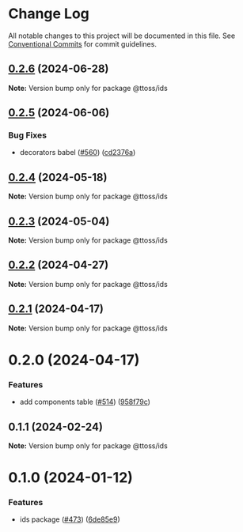 # Change Log

All notable changes to this project will be documented in this file.
See [Conventional Commits](https://conventionalcommits.org) for commit guidelines.

## [0.2.6](https://github.com/ttoss/ttoss/compare/@ttoss/ids@0.2.5...@ttoss/ids@0.2.6) (2024-06-28)

**Note:** Version bump only for package @ttoss/ids

## [0.2.5](https://github.com/ttoss/ttoss/compare/@ttoss/ids@0.2.4...@ttoss/ids@0.2.5) (2024-06-06)

### Bug Fixes

- decorators babel ([#560](https://github.com/ttoss/ttoss/issues/560)) ([cd2376a](https://github.com/ttoss/ttoss/commit/cd2376a67c37205b205ef4d7a64d8055c05531f1))

## [0.2.4](https://github.com/ttoss/ttoss/compare/@ttoss/ids@0.2.3...@ttoss/ids@0.2.4) (2024-05-18)

**Note:** Version bump only for package @ttoss/ids

## [0.2.3](https://github.com/ttoss/ttoss/compare/@ttoss/ids@0.2.2...@ttoss/ids@0.2.3) (2024-05-04)

**Note:** Version bump only for package @ttoss/ids

## [0.2.2](https://github.com/ttoss/ttoss/compare/@ttoss/ids@0.2.1...@ttoss/ids@0.2.2) (2024-04-27)

**Note:** Version bump only for package @ttoss/ids

## [0.2.1](https://github.com/ttoss/ttoss/compare/@ttoss/ids@0.2.0...@ttoss/ids@0.2.1) (2024-04-17)

**Note:** Version bump only for package @ttoss/ids

# 0.2.0 (2024-04-17)

### Features

- add components table ([#514](https://github.com/ttoss/ttoss/issues/514)) ([958f79c](https://github.com/ttoss/ttoss/commit/958f79c6ee7301b6c7b3671f7c846a1f6a2c7b03))

## 0.1.1 (2024-02-24)

**Note:** Version bump only for package @ttoss/ids

# 0.1.0 (2024-01-12)

### Features

- ids package ([#473](https://github.com/ttoss/ttoss/issues/473)) ([6de85e9](https://github.com/ttoss/ttoss/commit/6de85e9f8ce00a7044084b9765886d8ddd3a2dc4))
